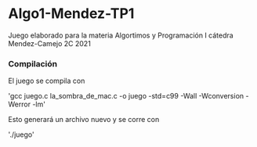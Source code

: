 # Algo1-Mendez-TP1

Juego elaborado para la materia Algortimos y Programación I cátedra Mendez-Camejo 2C 2021

### Compilación

El juego se compila con 

'gcc juego.c la_sombra_de_mac.c -o juego -std=c99 -Wall -Wconversion -Werror -lm' 

Esto generará un archivo nuevo y se corre con 

'./juego'
